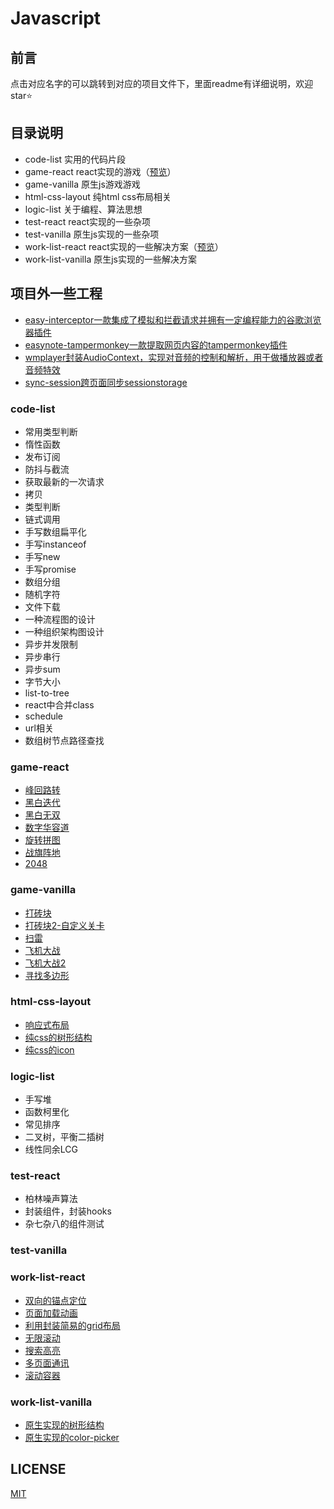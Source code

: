 # Javascript

## 前言

点击对应名字的可以跳转到对应的项目文件下，里面readme有详细说明，欢迎star⭐

## 目录说明

- code-list 实用的代码片段
- game-react react实现的游戏（[预览](https://hans000.github.io/javascript-note/game-react/index.html)）
- game-vanilla 原生js游戏游戏
- html-css-layout 纯html css布局相关
- logic-list 关于编程、算法思想
- test-react react实现的一些杂项
- test-vanilla 原生js实现的一些杂项
- work-list-react react实现的一些解决方案（[预览](https://hans000.github.io/javascript-note/work-list-react/index.html)）
- work-list-vanilla 原生js实现的一些解决方案

## 项目外一些工程
- [easy-interceptor一款集成了模拟和拦截请求并拥有一定编程能力的谷歌浏览器插件](https://github.com/hans000/easy-interceptor)
- [easynote-tampermonkey一款提取网页内容的tampermonkey插件](https://github.com/hans000/easynote-tampermonkey)
- [wmplayer封装AudioContext，实现对音频的控制和解析，用于做播放器或者音频特效](https://github.com/hans000/wmplayer)
- [sync-session跨页面同步sessionstorage](https://github.com/hans000/sync-session)

### code-list
- 常用类型判断
- 惰性函数
- 发布订阅
- 防抖与截流
- 获取最新的一次请求
- 拷贝
- 类型判断
- 链式调用
- 手写数组扁平化
- 手写instanceof
- 手写new
- 手写promise
- 数组分组
- 随机字符
- 文件下载
- 一种流程图的设计
- 一种组织架构图设计
- 异步并发限制
- 异步串行
- 异步sum
- 字节大小
- list-to-tree
- react中合并class
- schedule
- url相关
- 数组树节点路径查找

### game-react
- [峰回路转](https://hans000.github.io/javascript-note/game-react/index.html#/number-ring)
- [黑白迭代](https://hans000.github.io/javascript-note/game-react/index.html#/black-white-turn)
- [黑白无双](https://hans000.github.io/javascript-note/game-react/index.html#/black-white-turn-pro)
- [数字华容道](https://hans000.github.io/javascript-note/game-react/index.html#/number-puzzle)
- [旋转拼图](https://hans000.github.io/javascript-note/game-react/index.html#/rotate-puzzle)
- [战旗阵地](https://hans000.github.io/javascript-note/game-react/index.html#/game09)
- [2048](https://hans000.github.io/javascript-note/game-react/index.html#/number-2048)
### game-vanilla
- [打砖块](./packages/game-vanilla/src/blockout/readme.md)
- [打砖块2-自定义关卡](./packages/game-vanilla/src/blockout-2/readme.md)
- [扫雷](./packages/game-vanilla/src/boom/readme.md)
- [飞机大战](./packages/game-vanilla/src/plane/readme.md)
- [飞机大战2](./packages/game-vanilla/src/plane-2/readme.md)
- [寻找多边形](./packages/game-vanilla/src/polyon/readme.md)

### html-css-layout
- [响应式布局](./packages/html-css-layout/%E5%B8%83%E5%B1%80/readme.md)
- [纯css的树形结构](./packages/html-css-layout/%E6%A0%91%E5%BD%A2%E7%BB%93%E6%9E%84/readme.md)
- [纯css的icon](./packages/html-css-layout/icon/readme.md)
### logic-list
- 手写堆
- 函数柯里化
- 常见排序
- 二叉树，平衡二插树
- 线性同余LCG

### test-react
- 柏林噪声算法
- 封装组件，封装hooks
- 杂七杂八的组件测试

### test-vanilla

### work-list-react
- [双向的锚点定位](https://hans000.github.io/javascript-note/work-list-react/index.html#/anchor)
- [页面加载动画](https://hans000.github.io/javascript-note/work-list-react/index.html#/animate-enter)
- [利用封装简易的grid布局](https://hans000.github.io/javascript-note/work-list-react/index.html#/gridview)
- [无限滚动](https://hans000.github.io/javascript-note/work-list-react/index.html#/infiniate-scroll)
- [搜索高亮](https://hans000.github.io/javascript-note/work-list-react/index.html#/search-highlight)
- [多页面通讯](https://hans000.github.io/javascript-note/work-list-react/index.html#/multi-pages-state-sync)
- [滚动容器](https://hans000.github.io/javascript-note/work-list-react/index.html#/scroll-container)

### work-list-vanilla
- [原生实现的树形结构](./packages/work-list-vanilla/src/%E6%A0%91%E5%BD%A2%E7%BB%93%E6%9E%84/readme.md)
- [原生实现的color-picker](./packages/work-list-vanilla/src/color-picker/readme.md)

## LICENSE
[MIT](./LICENSE)
